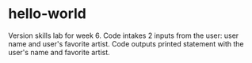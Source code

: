 # hello-world
Version skills lab for week 6. 
Code intakes 2 inputs from the user: user name and user's favorite artist. Code outputs printed statement with the user's name and favorite artist. 
